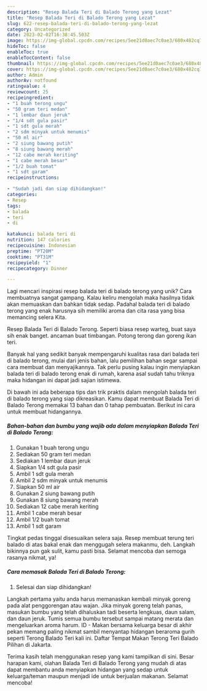 ```yaml
---
description: "Resep Balada Teri di Balado Terong yang Lezat"
title: "Resep Balada Teri di Balado Terong yang Lezat"
slug: 622-resep-balada-teri-di-balado-terong-yang-lezat
category: Uncategorized
date: 2023-02-02T16:38:45.503Z
image: https://img-global.cpcdn.com/recipes/5ee21d0aec7c0ae3/680x482cq70/balada-teri-di-balado-terong-foto-resep-utama.jpg
hideToc: false
enableToc: true
enableTocContent: false
thumbnail: https://img-global.cpcdn.com/recipes/5ee21d0aec7c0ae3/680x482cq70/balada-teri-di-balado-terong-foto-resep-utama.jpg
cover: https://img-global.cpcdn.com/recipes/5ee21d0aec7c0ae3/680x482cq70/balada-teri-di-balado-terong-foto-resep-utama.jpg
author: Admin
authorAv: notfound
ratingvalue: 4
reviewcount: 25
recipeingredient:
- "1 buah terong ungu"
- "50 gram teri medan"
- "1 lembar daun jeruk"
- "1/4 sdt gula pasir"
- "1 sdt gula merah"
- "2 sdm minyak untuk menumis"
- "50 ml air"
- "2 siung bawang putih"
- "8 siung bawang merah"
- "12 cabe merah keriting"
- "1 cabe merah besar"
- "1/2 buah tomat"
- "1 sdt garam"
recipeinstructions:

- "Sudah jadi dan siap dihidangkan!"
categories:
- Resep
tags:
- balada
- teri
- di

katakunci: balada teri di 
nutrition: 147 calories
recipecuisine: Indonesian
preptime: "PT20M"
cooktime: "PT31M"
recipeyield: "1"
recipecategory: Dinner

---
```





Lagi mencari inspirasi resep balada teri di balado terong yang unik? Cara membuatnya sangat gampang. Kalau keliru mengolah maka hasilnya tidak akan memuaskan dan bahkan tidak sedap. Padahal balada teri di balado terong yang enak harusnya sih memiliki aroma dan cita rasa yang bisa memancing selera Kita.





Resep Balada Teri di Balado Terong. Seperti biasa resep warteg, buat saya sih enak banget. ancaman buat timbangan. Potong terong dan goreng ikan teri.

Banyak hal yang sedikit banyak mempengaruhi kualitas rasa dari balada teri di balado terong, mulai dari jenis bahan, lalu pemilihan bahan segar sampai cara membuat dan menyajikannya. Tak perlu pusing kalau ingin menyiapkan balada teri di balado terong enak di rumah, karena asal sudah tahu triknya maka hidangan ini dapat jadi sajian istimewa.






Di bawah ini ada beberapa tips dan trik praktis dalam mengolah balada teri di balado terong yang siap dikreasikan. Kamu dapat membuat Balada Teri di Balado Terong memakai 13 bahan dan 0 tahap pembuatan. Berikut ini cara untuk membuat hidangannya.

<!--inarticleads1-->

##### Bahan-bahan dan bumbu yang wajib ada dalam menyiapkan Balada Teri di Balado Terong:

1. Gunakan 1 buah terong ungu
1. Sediakan 50 gram teri medan
1. Sediakan 1 lembar daun jeruk
1. Siapkan 1/4 sdt gula pasir
1. Ambil 1 sdt gula merah
1. Ambil 2 sdm minyak untuk menumis
1. Siapkan 50 ml air
1. Gunakan 2 siung bawang putih
1. Gunakan 8 siung bawang merah
1. Sediakan 12 cabe merah keriting
1. Ambil 1 cabe merah besar
1. Ambil 1/2 buah tomat
1. Ambil 1 sdt garam


Tingkat pedas tinggal disesuaikan selera saja. Resep membuat terung teri balado di atas bakal enak dan menggugah selera makanmu, deh. Langkah bikinnya pun gak sulit, kamu pasti bisa. Selamat mencoba dan semoga rasanya nikmat, ya! 

<!--inarticleads2-->

##### Cara memasak Balada Teri di Balado Terong:


1. Selesai dan siap dihidangkan!

Langkah pertama yaitu anda harus memanaskan kembali minyak goreng pada alat penggorengan atau wajan. Jika minyak goreng telah panas, masukan bumbu yang telah dihaluskan tadi beserta lengkuas, daun salam, dan daun jeruk. Tumis semua bumbu tersebut sampai matang merata dan mengeluarkan aroma harum. ID - Makan bersama keluarga besar di akhir pekan memang paling nikmat sambil menyantap hidangan beraroma gurih seperti Terong Balado Teri kali ini. Daftar Tempat Makan Terong Teri Balado Pilihan di Jakarta. 

Terima kasih telah menggunakan resep yang kami tampilkan di sini. Besar harapan kami, olahan Balada Teri di Balado Terong yang mudah di atas dapat membantu anda menyiapkan hidangan yang sedap untuk keluarga/teman maupun menjadi ide untuk berjualan makanan. Selamat mencoba!
